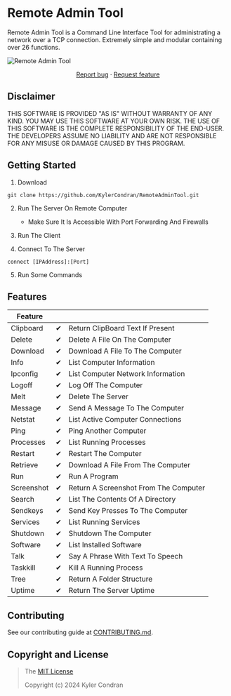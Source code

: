 # Remote Admin Tool

Remote Admin Tool is a Command Line Interface Tool for administrating a network over a TCP connection. Extremely simple and modular containing over 26 functions.

<img src="https://repository-images.githubusercontent.com/791082094/8c71b6f8-d4b7-482b-9734-a80d77f09ded" title="Remote Admin Tool">

<p align="center">
  <a href="https://github.com/KylerCondran/RemoteAdminTool/issues/new">Report bug</a>
  ·
  <a href="https://github.com/KylerCondran/RemoteAdminTool/issues/new">Request feature</a>
</p>

## Disclaimer

THIS SOFTWARE IS PROVIDED "AS IS" WITHOUT WARRANTY OF ANY KIND. YOU MAY USE THIS SOFTWARE AT YOUR OWN RISK. THE USE OF THIS SOFTWARE IS THE COMPLETE RESPONSIBILITY OF THE END-USER. THE DEVELOPERS ASSUME NO LIABILITY AND ARE NOT RESPONSIBLE FOR ANY MISUSE OR DAMAGE CAUSED BY THIS PROGRAM.

## Getting Started

1. Download
```
git clone https://github.com/KylerCondran/RemoteAdminTool.git
```
2. Run The Server On Remote Computer
   - Make Sure It Is Accessible With Port Forwarding And Firewalls
 
3. Run The Client
   
4. Connect To The Server
```
connect [IPAddress]:[Port]
```
5. Run Some Commands

## Features

| Feature         |         |                                        |
|-----------------|---------|----------------------------------------|
| Clipboard       | ✔       | Return ClipBoard Text If Present       |
| Delete          | ✔       | Delete A File On The Computer          |
| Download        | ✔       | Download A File To The Computer        |
| Info            | ✔       | List Computer Information              |
| Ipconfig        | ✔       | List Computer Network Information      |
| Logoff          | ✔       | Log Off The Computer                   |
| Melt            | ✔       | Delete The Server                      |
| Message         | ✔       | Send A Message To The Computer         |
| Netstat         | ✔       | List Active Computer Connections       |
| Ping            | ✔       | Ping Another Computer                  |
| Processes       | ✔       | List Running Processes                 |
| Restart         | ✔       | Restart The Computer                   |
| Retrieve        | ✔       | Download A File From The Computer      |
| Run             | ✔       | Run A Program                          |
| Screenshot      | ✔       | Return A Screenshot From The Computer  |
| Search          | ✔       | List The Contents Of A Directory       |
| Sendkeys        | ✔       | Send Key Presses To The Computer       |
| Services        | ✔       | List Running Services                  |
| Shutdown        | ✔       | Shutdown The Computer                  |
| Software        | ✔       | List Installed Software                |
| Talk            | ✔       | Say A Phrase With Text To Speech       |
| Taskkill        | ✔       | Kill A Running Process                 |
| Tree            | ✔       | Return A Folder Structure              |
| Uptime          | ✔       | Return The Server Uptime               |

## Contributing
See our contributing guide at [CONTRIBUTING.md](../master/CONTRIBUTING.md).

## Copyright and License
>The [MIT License](https://github.com/KylerCondran/RemoteAdminTool/blob/master/LICENSE)
>
>Copyright (c) 2024 Kyler Condran
